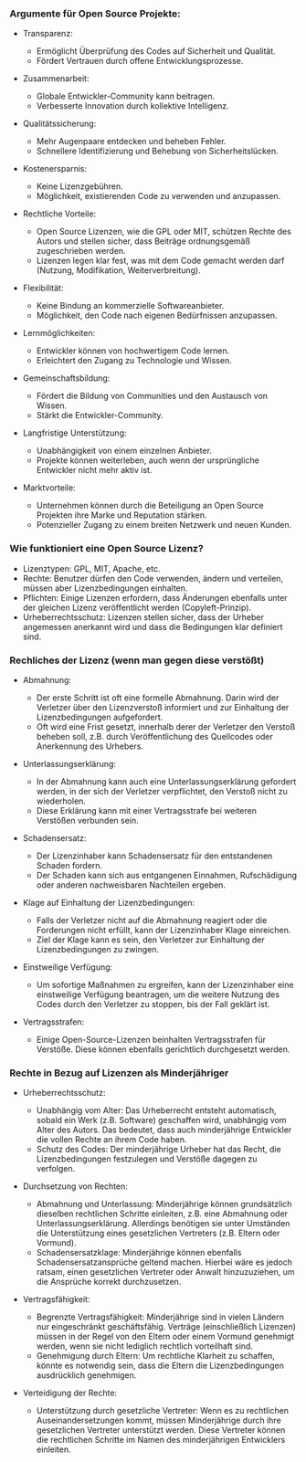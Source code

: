 ### Argumente für Open Source Projekte:

- Transparenz:
  - Ermöglicht Überprüfung des Codes auf Sicherheit und Qualität.
  - Fördert Vertrauen durch offene Entwicklungsprozesse.

- Zusammenarbeit:
  - Globale Entwickler-Community kann beitragen.
  - Verbesserte Innovation durch kollektive Intelligenz.

- Qualitätssicherung:
  - Mehr Augenpaare entdecken und beheben Fehler.
  - Schnellere Identifizierung und Behebung von Sicherheitslücken.

- Kostenersparnis:
  - Keine Lizenzgebühren.
  - Möglichkeit, existierenden Code zu verwenden und anzupassen.

- Rechtliche Vorteile:
  - Open Source Lizenzen, wie die GPL oder MIT, schützen Rechte des Autors und stellen sicher, dass Beiträge ordnungsgemäß zugeschrieben werden.
  - Lizenzen legen klar fest, was mit dem Code gemacht werden darf (Nutzung, Modifikation, Weiterverbreitung).

- Flexibilität:
  - Keine Bindung an kommerzielle Softwareanbieter.
  - Möglichkeit, den Code nach eigenen Bedürfnissen anzupassen.

- Lernmöglichkeiten:
  - Entwickler können von hochwertigem Code lernen.
  - Erleichtert den Zugang zu Technologie und Wissen.

- Gemeinschaftsbildung:
  - Fördert die Bildung von Communities und den Austausch von Wissen.
  - Stärkt die Entwickler-Community.

- Langfristige Unterstützung:
  - Unabhängigkeit von einem einzelnen Anbieter.
  - Projekte können weiterleben, auch wenn der ursprüngliche Entwickler nicht mehr aktiv ist.

- Marktvorteile:
  - Unternehmen können durch die Beteiligung an Open Source Projekten ihre Marke und Reputation stärken.
  - Potenzieller Zugang zu einem breiten Netzwerk und neuen Kunden.

### Wie funktioniert eine Open Source Lizenz?
- Lizenztypen: GPL, MIT, Apache, etc.
- Rechte: Benutzer dürfen den Code verwenden, ändern und verteilen, müssen aber Lizenzbedingungen einhalten.
- Pflichten: Einige Lizenzen erfordern, dass Änderungen ebenfalls unter der gleichen Lizenz veröffentlicht werden (Copyleft-Prinzip).
- Urheberrechtsschutz: Lizenzen stellen sicher, dass der Urheber angemessen anerkannt wird und dass die Bedingungen klar definiert sind.

### Rechliches der Lizenz (wenn man gegen diese verstößt)

- Abmahnung:
  - Der erste Schritt ist oft eine formelle Abmahnung. Darin wird der Verletzer über den Lizenzverstoß informiert und zur Einhaltung der Lizenzbedingungen aufgefordert.
  - Oft wird eine Frist gesetzt, innerhalb derer der Verletzer den Verstoß beheben soll, z.B. durch Veröffentlichung des Quellcodes oder Anerkennung des Urhebers.

- Unterlassungserklärung:
  - In der Abmahnung kann auch eine Unterlassungserklärung gefordert werden, in der sich der Verletzer verpflichtet, den Verstoß nicht zu wiederholen.
  - Diese Erklärung kann mit einer Vertragsstrafe bei weiteren Verstößen verbunden sein.

- Schadensersatz:
  - Der Lizenzinhaber kann Schadensersatz für den entstandenen Schaden fordern.
  - Der Schaden kann sich aus entgangenen Einnahmen, Rufschädigung oder anderen nachweisbaren Nachteilen ergeben.

- Klage auf Einhaltung der Lizenzbedingungen:
  - Falls der Verletzer nicht auf die Abmahnung reagiert oder die Forderungen nicht erfüllt, kann der Lizenzinhaber Klage einreichen.
  - Ziel der Klage kann es sein, den Verletzer zur Einhaltung der Lizenzbedingungen zu zwingen.

- Einstweilige Verfügung:
  - Um sofortige Maßnahmen zu ergreifen, kann der Lizenzinhaber eine einstweilige Verfügung beantragen, um die weitere Nutzung des Codes durch den Verletzer zu stoppen, bis der Fall geklärt ist.

- Vertragsstrafen:
  - Einige Open-Source-Lizenzen beinhalten Vertragsstrafen für Verstöße. Diese können ebenfalls gerichtlich durchgesetzt werden.

### Rechte in Bezug auf Lizenzen als Minderjähriger

- Urheberrechtsschutz:
  - Unabhängig vom Alter: Das Urheberrecht entsteht automatisch, sobald ein Werk (z.B. Software) geschaffen wird, unabhängig vom Alter des Autors. Das bedeutet, dass auch minderjährige Entwickler die vollen Rechte an ihrem Code haben.
  - Schutz des Codes: Der minderjährige Urheber hat das Recht, die Lizenzbedingungen festzulegen und Verstöße dagegen zu verfolgen.

- Durchsetzung von Rechten:
  - Abmahnung und Unterlassung: Minderjährige können grundsätzlich dieselben rechtlichen Schritte einleiten, z.B. eine Abmahnung oder Unterlassungserklärung. Allerdings benötigen sie unter Umständen die Unterstützung eines gesetzlichen Vertreters (z.B. Eltern oder Vormund).
  - Schadensersatzklage: Minderjährige können ebenfalls Schadensersatzansprüche geltend machen. Hierbei wäre es jedoch ratsam, einen gesetzlichen Vertreter oder Anwalt hinzuzuziehen, um die Ansprüche korrekt durchzusetzen.

- Vertragsfähigkeit:
  - Begrenzte Vertragsfähigkeit: Minderjährige sind in vielen Ländern nur eingeschränkt geschäftsfähig. Verträge (einschließlich Lizenzen) müssen in der Regel von den Eltern oder einem Vormund genehmigt werden, wenn sie nicht lediglich rechtlich vorteilhaft sind.
  - Genehmigung durch Eltern: Um rechtliche Klarheit zu schaffen, könnte es notwendig sein, dass die Eltern die Lizenzbedingungen ausdrücklich genehmigen.

- Verteidigung der Rechte:
  - Unterstützung durch gesetzliche Vertreter: Wenn es zu rechtlichen Auseinandersetzungen kommt, müssen Minderjährige durch ihre gesetzlichen Vertreter unterstützt werden. Diese Vertreter können die rechtlichen Schritte im Namen des minderjährigen Entwicklers einleiten.
